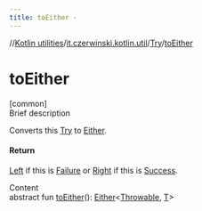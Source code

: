 ```yaml
---
title: toEither -
---
```

//[Kotlin utilities](../../index.html)/[it.czerwinski.kotlin.util](../index.html)/[Try](index.html)/[toEither](to-either.html)



# toEither  
[common]  
Brief description  


Converts this [Try](index.html) to [Either](../-either/index.html).



#### Return  


[Left](../-left/index.html) if this is [Failure](../-failure/index.html) or [Right](../-right/index.html) if this is [Success](../-success/index.html).

  
Content  
abstract fun [toEither](to-either.html)(): [Either](../-either/index.html)<[Throwable](https://kotlinlang.org/api/latest/jvm/stdlib/kotlin/-throwable/index.html), [T](index.html)>  



